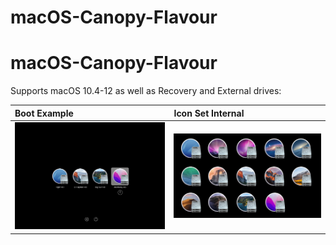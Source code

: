 # macOS-Canopy-Flavour

# macOS-Canopy-Flavour

Supports macOS 10.4-12 as well as Recovery and External drives:


| Boot Example | Icon Set Internal |
| :--- | :--- |
| ![](./examples/boot-selected.png) | ![](./examples/set.png) |